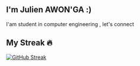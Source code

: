 

 ## I'm Julien AWON'GA :)
  I'am student in computer engineering , let's connect 

## My Streak 🔥
[![GitHub Streak](https://streak-stats.demolab.com?user=julienawonga&theme=transparent&hide_border=true&date_format=j%20M%5B%20Y%5D)](https://git.io/streak-stats)
